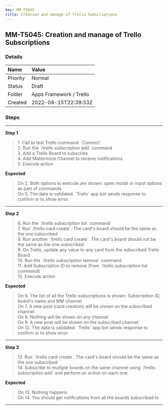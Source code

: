 ```yaml
---
key: MM-T5045
title: Creation and manage of Trello Subscriptions
---
```


## MM-T5045: Creation and manage of Trello Subscriptions

### Details

| Name     | Value                   |
| :------- | :---------------------- |
| Priority | Normal                  |
| Status   | Draft                   |
| Folder   | Apps Framework / Trello |
| Created  | 2022-08-15T22:39:33Z    |

### Steps

<hr/>

**Step 1**

> <article>1. Call to test Trello command: `Connect`<br />2. Run the `/trello subscription add` command<br />3. Add a Trello Board to subscribe<br />4. Add Mattermost Channel to receive notifications<br />5. Execute action</article>

**Expected**

> <article>On 2. Both options to execute are shown: open modal or input options as part of commands<br />On 5. The data is validated. `Trello` app bot sends response to confirm or to show error.</article>

<hr/>

**Step 2**

> <article>6. Run the `/trello subscription list` command<br />7. Run `/trello card create`. The card's board should be the same as the one subscribed<br />8. Run another `/trello card create`. The card's board should not be the same as the one subscribed<br />9. On Trello, update any value to any card from the subscribed Trello Board<br />10. Run the `/trello subscription remove` command<br />11. Add Subscription ID to remove (from `/trello subscription list command)<br />12. Execute action</article>

**Expected**

> <article>On 6. The list of all the Trello subscriptions is shown: Subscription ID, board's name and MM channel<br />On 7. A new post (card creation) will be shown on the subscribed channel<br />On 8. Nothing will be shown on any channel<br />On 9. A new post will be shown on the subscribed channel<br />On 12. The data is validated. `Trello` app bot sends response to confirm or to show error</article>

<hr/>

**Step 3**

> <article>13. Run `/trello card create`. The card's board should be the same as the one subscribed<br />14. Subscribe to multiple boards on the same channel using `/trello subscription add` and perform an action on each one</article>

**Expected**

> <article>On 13. Nothing happens<br />On 14. You should get notifications from all the boards subscribed to</article>

<hr/>
